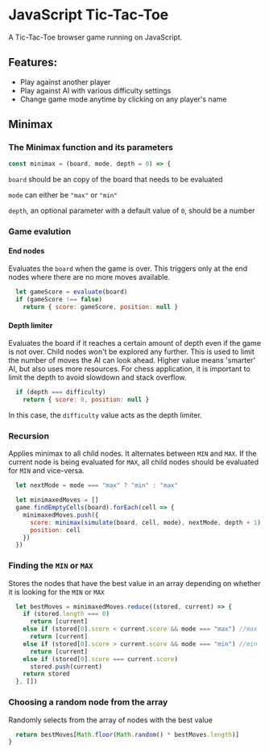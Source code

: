 # JavaScript Tic-Tac-Toe

A Tic-Tac-Toe browser game running on JavaScript.

## Features:
- Play against another player
- Play against AI with various difficulty settings
- Change game mode anytime by clicking on any player's name

## Minimax

### The Minimax function and its parameters
```javascript
const minimax = (board, mode, depth = 0) => {
```

`board` should be an copy of the board that needs to be evaluated

`mode` can either be `"max"` or `"min"`

`depth`, an optional parameter with a default value of `0`, should be a number

### Game evalution
#### End nodes
Evaluates the `board` when the game is over. This triggers only at the end nodes where there are no more moves available.
```javascript
  let gameScore = evaluate(board)
  if (gameScore !== false)
    return { score: gameScore, position: null }
```

#### Depth limiter
Evaluates the board if it reaches a certain amount of depth even if the game is not over. 
Child nodes won't be explored any further. This is used to limit the number of moves the AI can look ahead.
Higher value means 'smarter' AI, but also uses more resources. For chess application, it is important to limit the depth to avoid slowdown and stack overflow.

```javascript
  if (depth === difficulty) 
    return { score: 0, position: null }
```
In this case, the `difficulty` value acts as the depth limiter.

### Recursion
Applies minimax to all child nodes. It alternates between `MIN` and `MAX`. If the current node is being evaluated for `MAX`, all child nodes should be evaluated for `MIN` and vice-versa.
```javascript
  let nextMode = mode === "max" ? "min" : "max"

  let minimaxedMoves = []
  game.findEmptyCells(board).forEach(cell => {
    minimaxedMoves.push({
      score: minimax(simulate(board, cell, mode), nextMode, depth + 1).score, 
      position: cell
    })
  })
```

### Finding the `MIN` or `MAX`
Stores the nodes that have the best value in an array depending on whether it is looking for the `MIN` or `MAX`
```javascript
  let bestMoves = minimaxedMoves.reduce((stored, current) => { 
    if (stored.length === 0)
      return [current]
    else if (stored[0].score < current.score && mode === "max") //max
      return [current]
    else if (stored[0].score > current.score && mode === "min") //min
      return [current]
    else if (stored[0].score === current.score)
      stored.push(current)
    return stored
  }, [])
```

### Choosing a random node from the array
Randomly selects from the array of nodes with the best value
```javascript
  return bestMoves[Math.floor(Math.random() * bestMoves.length)]
}
```
